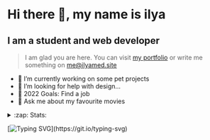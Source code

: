 # Hi there 👋, my name is ilya
## I am a student and web developer
<!-- ![I am a student and web developer](https://i.pinimg.com/originals/b9/ba/44/b9ba446cca2bb06ff1a8d49fd46581ed.jpg) -->

>I am glad you are here. You can visit [my portfolio](https://ilyamed.site/) or write me something on me@ilyamed.site 

- 🔭 I’m currently working on some pet projects
- 🤔 I’m looking for help with design...
- 🥅 2022 Goals: Find a job
- 💬 Ask me about my favourite movies 

<details>
  <summary>:zap: Stats:</summary>
<p><!-- https://github.com/anmol098/waka-readme-stats -->
  
<!--START_SECTION:waka-->
![Profile Views](http://img.shields.io/badge/Profile%20Views-59-blue)

**🐱 My GitHub Data** 

> 🏆 47 Contributions in the Year 2022
 > 
> 📦 52.7 kB Used in GitHub's Storage 
 > 
> 💼 Opted to Hire
 > 
> 📜 11 Public Repositories 
 > 
> 🔑 2 Private Repositories  
 > 
**I'm a Night 🦉** 

```text
🌞 Morning    32 commits     ████░░░░░░░░░░░░░░░░░░░░░   15.92% 
🌆 Daytime    50 commits     ██████░░░░░░░░░░░░░░░░░░░   24.88% 
🌃 Evening    89 commits     ███████████░░░░░░░░░░░░░░   44.28% 
🌙 Night      30 commits     ███░░░░░░░░░░░░░░░░░░░░░░   14.93%

```


📊 **This Week I Spent My Time On** 

```text
⌚︎ Time Zone: Europe/Moscow

💬 Programming Languages: 
JavaScript               8 hrs 37 mins       ████████████████░░░░░░░░░   63.86% 
SCSS                     2 hrs 31 mins       ████░░░░░░░░░░░░░░░░░░░░░   18.7% 
JSON                     1 hr 37 mins        ███░░░░░░░░░░░░░░░░░░░░░░   12.06% 
HTML                     18 mins             ░░░░░░░░░░░░░░░░░░░░░░░░░   2.33% 
CSS                      9 mins              ░░░░░░░░░░░░░░░░░░░░░░░░░   1.14%

🔥 Editors: 
VS Code                  13 hrs 31 mins      █████████████████████████   100.0%

🐱‍💻 Projects: 
cinema-react             10 hrs 37 mins      ███████████████████░░░░░░   78.61% 
boilerplates             1 hr 23 mins        ██░░░░░░░░░░░░░░░░░░░░░░░   10.28% 
friendsQuiz              53 mins             █░░░░░░░░░░░░░░░░░░░░░░░░   6.57% 
Unknown Project          35 mins             █░░░░░░░░░░░░░░░░░░░░░░░░   4.39% 
friendsQuiz_bot          1 min               ░░░░░░░░░░░░░░░░░░░░░░░░░   0.16%

💻 Operating System: 
Windows                  13 hrs 31 mins      █████████████████████████   100.0%

```

**I Mostly Code in JavaScript** 

```text
JavaScript               7 repos             ██████████████░░░░░░░░░░░   58.33% 
HTML                     4 repos             ████████░░░░░░░░░░░░░░░░░   33.33% 
C++                      1 repo              ██░░░░░░░░░░░░░░░░░░░░░░░   8.33%

```



 Last Updated on 14/02/2022 18:43:02 UTC
<!--END_SECTION:waka-->
  
![GitHub stats](https://github-readme-stats.vercel.app/api?username=Terro216&show_icons=true&theme=darcula)  
</p>
</details>

[![Typing SVG](https://readme-typing-svg.herokuapp.com?color=%23204829&duration=7000&lines=Wake+up%2C+Neo...)](https://git.io/typing-svg)
